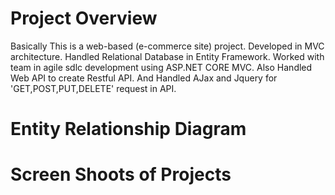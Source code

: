 # Project Overview

Basically This is a web-based (e-commerce site) project. Developed in MVC architecture. Handled Relational Database in 
Entity Framework. Worked with team in agile sdlc development using ASP.NET CORE MVC. Also Handled Web API to create
Restful API. And Handled AJax and Jquery for 'GET,POST,PUT,DELETE' request in API.

# Entity Relationship Diagram

# Screen Shoots of Projects
